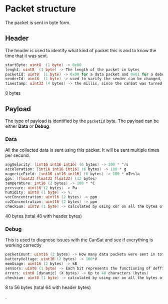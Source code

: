# Packet structure

The packet is sent in byte form.

## Header

The header is used to identify what kind of packet this is and to know the time that it was sent.

```go
startByte: uint8  (1 byte) -> 0x00
lenght: uint8  (1 byte) -> The length of the packet in bytes
packetId: uint8  (1 byte) -> 0x00 for a data packet and 0x01 for a debug packet 0x01
senderId: uint8  (1 byte) -> used to varify the sender can be changed, curerently set to 0xE6
timestamp: uint32 (4 bytes) -> the millis, since the canSat was turned on
```
8 bytes

## Payload

The type of payload is identified by the `packetId` byte. The payload can be either **Data** or **Debug**.

### Data

All the collected data is sent using this packet. It will be sent multiple times per second.

```go
angVelocity: [int16 int16 int16] (6 bytes) -> 100 * °/s
acceleration: [int16 int16 int16] (6 bytes) -> 100 * g
magneticField: [int16 int16 int16] (6 bytes) -> 100 * mTesla
gps: [float32 float32 float32] (12 bytes)
temperature: int16 (2 bytes) -> 100 * °C
pressure: uint16 (2 bytes) -> Pa
humidity: uint8 (1 byte) -> %;
vocConcentration: uint16 (2 bytes) -> ppm
co2Concentration: uint16 (2 bytes) -> ppm
checkSum: uint8 (1 byte) -> calculated by using xor on all the bytes of the packet.
```
40 bytes (total 48 with header bytes)

### Debug

This is used to diagnose issues with the CanSat and see if everything is working correctly

```go
packetCount: uint16 (2 bytes) -> How many data packets were sent in total
batteryVoltage: uint16 (2 bytes) -> 100*V 
memUsage: uint16 (2 bytes) -> kB
sensors: uint8 (1 byte) -> Each bit represents the functioning of deffirent sensors. [0, 0, 0, 0, sdCard, gps, dht11, gy85]
errors: uint8 [dynamic] (X bytes) -> Up to 48 characters (bytes)
checksum: uint8 (1 byte) -> calculated by using xor on all the bytes of the packet.
```
8 to 56 bytes (total 64 with header bytes)


.

